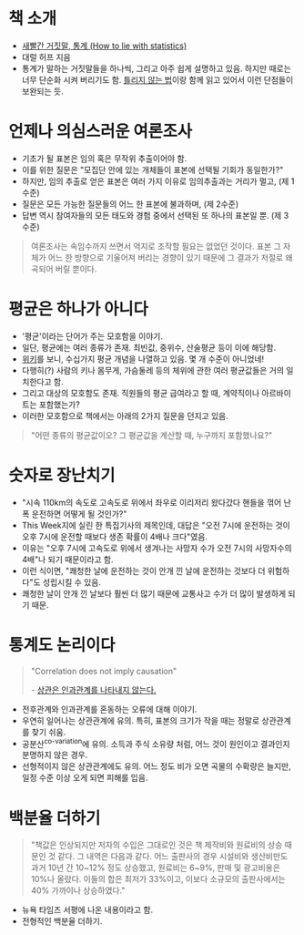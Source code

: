 # 책 소개

-  [새빨간 거짓말, 통계 (How to lie with statistics)](http://book.daum.net/detail/book.do?bookid=KOR9788987999364)
-  대럴 허프 지음
-  통계가 말하는 거짓말들을 하나씩, 그리고 아주 쉽게 설명하고 있음. 하지만 때로는 너무 단순화 시켜 버리기도 함. [틀리지 않는 법](../how-not-to-be-wrong/README.md)이랑 함께 읽고 있어서 이런 단점들이 보완되는 듯.

# 언제나 의심스러운 여론조사

-  기초가 될 표본은 임의 혹은 무작위 추출이어야 함.
-  이를 위한 질문은 "모집단 안에 있는 개체들이 표본에 선택될 기회가 동일한가?"
-  하지만, 임의 추출로 얻은 표본은 여러 가지 이유로 임의추출과는 거리가 멀고, (제 1수준)
-  질문은 모든 가능한 질문들의 어느 한 표본에 불과하며, (제 2수준)
-  답변 역시 참여자들의 모든 태도와 경험 중에서 선택된 또 하나의 표본일 뿐. (제 3수준)

>  여론조사는 속임수까지 쓰면서 억지로 조작할 필요는 없었던 것이다. 표본 그 자체가 어느 한 방향으로 기울어져 버리는 경향이 있기 때문에 그 결과가 저절로 왜곡되어 버릴 뿐이다.

# 평균은 하나가 아니다

-  '평균'이라는 단어가 주는 모호함을 이야기.
-  일단, 평균에는 여러 종류가 존재. 최빈값, 중위수, 산술평균 등이 이에 해당함.
-  [위키](https://ko.wikipedia.org/wiki/%ED%8F%89%EA%B7%A0)를 보니, 수십가지 평균 개념을 나열하고 있음. 몇 개 수준이 아니었네!
-  다행히(?) 사람의 키나 몸무게, 가슴둘레 등의 체위에 관한 여러 평균값들은 거의 일치한다고 함.
-  그리고 대상의 모호함도 존재. 직원들의 평균 급여라고 할 때, 계약직이나 아르바이트는 포함했는가?
-  이러한 모호함으로 책에서는 아래의 2가지 질문을 던지고 있음.

>   "어떤 종류의 평균값이오? 그 평균값을 계산할 때, 누구까지 포함했나요?"

# 숫자로 장난치기

-  "시속 110km의 속도로 고속도로 위에서 좌우로 이리저리 왔다갔다 핸들을 꺾어 난폭 운전하면 어떻게 될 것인가?"
-  This Week지에 실린 한 특집기사의 제목인데, 대답은 "오전 7시에 운전하는 것이 오후 7시에 운전할 때보다 생존 확률이 4배나 크다"였음.
-  이유는 "오후 7시에 고속도로 위에서 생겨나는 사망자 수가 오전 7시의 사망자수의 4배"나 되기 때문이라고 함.
-  이런 식이면, "쾌청한 날에 운전하는 것이 안개 낀 날에 운전하는 것보다 더 위험하다"도 성립시킬 수 있음.
-  쾌청한 날이 안개 낀 날보다 훨씬 더 많기 때문에 교통사고 수가 더 많이 발생하게 되기 때문.

# 통계도 논리이다

>  "Correlation does not imply causation"
>
>  \- [상관은 인과관계를 나타내지 않는다.](https://ko.wikipedia.org/wiki/%EC%83%81%EA%B4%80%EC%9D%80_%EC%9D%B8%EA%B3%BC%EB%A5%BC_%EB%82%98%ED%83%80%EB%82%B4%EC%A7%80_%EC%95%8A%EB%8A%94%EB%8B%A4)

-  전후관계와 인과관계를 혼동하는 오류에 대해 이야기.
-  우연히 일어나는 상관관계에 유의. 특히, 표본의 크기가 작을 때는 정말로 상관관계를 찾기 쉬움.
-  공분산<sup>co-variation</sup>에 유의. 소득과 주식 소유량 처럼, 어느 것이 원인이고 결과인지 분명하지 않은 경우.
-  선형적이지 않은 상관관계에도 유의. 어느 정도 비가 오면 곡물의 수확량은 늘지만, 일정 수준 이상 오게 되면 피해를 입음.

# 백분율 더하기

>  "책값은 인상되지만 저자의 수입은 그대로인 것은 책 제작비와 원료비의 상승 때문인 것 같다. 그 내역은 다음과 같다. 어느 출판사의 경우 시설비와 생산비만도 과거 10년 간 10~12% 정도 상승했고, 원료비는 6~9%, 판매 및 광고비용은 10%나 올랐다. 이들의 합은 최저가 33%이고, 이보다 소규모의 출판사에서는 40% 가까이나 상승하였다."

-  뉴욕 타임즈 서평에 나온 내용이라고 함.
-  전형적인 백분율 더하기.

